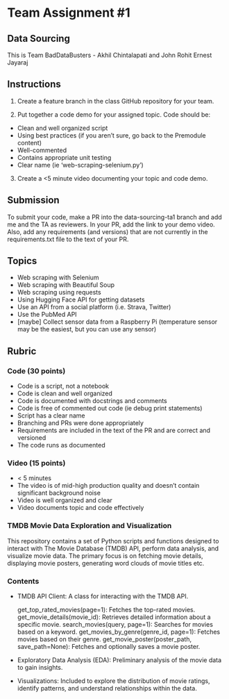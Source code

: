 # Team Assignment #1
## Data Sourcing

This is Team BadDataBusters - Akhil Chintalapati and John Rohit Ernest Jayaraj

## Instructions
1. Create a feature branch in the class GitHub repository for your team. 

2. Put together a code demo for your assigned topic. 
Code should be:
* Clean and well organized script
* Using best practices (if you aren’t sure, go back to the Premodule content)
* Well-commented
* Contains appropriate unit testing
* Clear name (ie ‘web-scraping-selenium.py’)

3. Create a <5 minute video documenting your topic and code demo. 

## Submission
To submit your code, make a PR into the data-sourcing-ta1 branch and add me and the TA as reviewers. In your PR, add the link to your demo video. Also, add any requirements (and versions) that are not currently in the requirements.txt file to the text of your PR.

## Topics
* Web scraping with Selenium
* Web scraping with Beautiful Soup
* Web scraping using requests
* Using Hugging Face API for getting datasets
* Use an API from a social platform (i.e. Strava, Twitter)
* Use the PubMed API
* [maybe] Collect sensor data from a Raspberry Pi (temperature sensor may be the easiest, but you can use any sensor)

## Rubric
### Code (30 points)
* Code is a script, not a notebook
* Code is clean and well organized
* Code is documented with docstrings and comments 
* Code is free of commented out code (ie debug print statements)
* Script has a clear name
* Branching and PRs were done appropriately
* Requirements are included in the text of the PR and are correct and versioned
* The code runs as documented

### Video (15 points)
* < 5 minutes
* The video is of mid-high production quality and doesn’t contain significant background noise 
* Video is well organized and clear
* Video documents topic and code effectively

### TMDB Movie Data Exploration and Visualization

This repository contains a set of Python scripts and functions designed to interact with The Movie Database (TMDB) API, perform data analysis, and visualize movie data. The primary focus is on fetching movie details, displaying movie posters, generating word clouds of movie titles etc.

### Contents

* TMDB API Client: A class for interacting with the TMDB API.

  get_top_rated_movies(page=1): Fetches the top-rated movies.
  get_movie_details(movie_id): Retrieves detailed information about a specific movie.
  search_movies(query, page=1): Searches for movies based on a keyword.
  get_movies_by_genre(genre_id, page=1): Fetches movies based on their genre.
  get_movie_poster(poster_path, save_path=None): Fetches and optionally saves a movie poster.
  
* Exploratory Data Analysis (EDA): Preliminary analysis of the movie data to gain insights.

* Visualizations: Included to explore the distribution of movie ratings, identify patterns, and understand relationships within the data.




